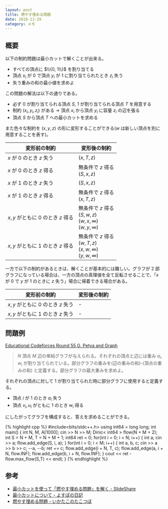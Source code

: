 ```yaml
---
layout: post
title: 燃やす埋める問題
date: 2018-11-29
category: メモ
---
```


## 概要

以下の制約問題は最小カットで解くことが出来る。

* すべての頂点に $\\{0, 1\\}$ を割り当てる
* 頂点 $x_i$ が $0$ で頂点 $y_i$ が $1$ に割り当てられたとき $z_i$ 失う
* 失う重みの和の最小値を求めよ

この問題の解法は以下の通りである。

* 必ず $0$ が割り当てられる頂点 $S$, $1$ が割り当てられる頂点 $T$ を用意する
* 制約 $(x_i, y_i, z_i)$ がある → 頂点 $x_i$ から頂点 $y_i$ に容量 $z_i$ の辺を張る
* 頂点 $S$ から頂点 $T$ への最小カットを求める

また色々な制約を $(x, y, z)$ の形に変形することができる($w$ は新しい頂点を別に用意することを表す)。

| 変形前の制約 |  変形後の制約 |
| ------------ |  -----------  |
| $x$ が $0$ のとき $z$ 失う          | $(x, T, z)$ |
| $x$ が $0$ のとき $z$ 得る          | 無条件で $z$ 得る <br> $(S, x, z)$ |
| $x$ が $1$ のとき $z$ 失う          | $(S, x, z)$ |
| $x$ が $1$ のとき $z$ 得る          | 無条件で $z$ 得る <br> $(x, T, z)$ |
| $x, y$ がともに $0$ のとき $z$ 得る | 無条件で $z$ 得る <br> $(S, w, z)$ <br> $(w, x, \infty)$ <br> $(w, y, \infty)$ |
| $x, y$ がともに $1$ のとき $z$ 得る | 無条件で $z$ 得る <br> $(w, T, z)$ <br> $(x, w, \infty)$ <br> $(y, w, \infty)$ |

一方で以下の制約があるときは、解くことが基本的には難しい。グラフが $2$ 部グラフになっている場合は、一方の頂点の真理値を全て反転させることで、「$x$ が $0$ で $y$ が $1$ のときに $z$ 失う」場合に帰着できる場合がある。

| 変形前の制約 |  変形後の制約 |
| ------------ |  -----------  |
| $x, y$ がともに $0$ のとき $z$ 失う | - |
| $x, y$ がともに $1$ のとき $z$ 失う | - |


## 問題例
[Educational Codeforces Round 55 G. Petya and Graph](https://codeforces.com/contest/1082/problem/G)

> $N$ 頂点 $M$ 辺の単純グラフが与えられる。それぞれの頂点と辺には重み $a_i, w_i$ が割り当てられている。部分グラフの重みを(辺の重みの和)-(頂点の重みの和) と定義する。部分グラフの最大重みを求めよ。

それぞれの頂点に対して $1$ が割り当てられた時に部分グラフに使用すると定義する。

* 頂点 $i$ が $1$ のとき $a_i$ 失う
* 頂点 $v_i, u_i$ がともに $1$ のとき $w_i$ 得る

にしたがってグラフを構成すると、答えを求めることができる。

{% highlight cpp %}
#include<bits/stdc++.h>
using int64 = long long;
int main() {
  int N, M, A[1000];
  cin >> N >> M;
  Dinic< int64 > flow(N + M + 2);
  int S = N + M, T = N + M + 1;
  int64 ret = 0;
  for(int i = 0; i < N; i++) {
    int a;
    cin >> a;
    flow.add_edge(S, i, a);
  }
  for(int i = 0; i < M; i++) {
    int a, b, c;
    cin >> a >> b >> c;
    --a, --b;
    ret += c;
    flow.add_edge(i + N, T, c);
    flow.add_edge(a, i + N, flow.INF);
    flow.add_edge(b, i + N, flow.INF);
  }
  cout << ret - flow.max_flow(S,T) << endl;
}
{% endhighlight %}

## 参考
* [最小カットを使って「燃やす埋める問題」を解く - SlideShare](https://www.slideshare.net/shindannin/project-selection-problem)
* [最小カットについて - よすぽの日記](http://yosupo.hatenablog.com/entry/2015/03/31/134336)
* [燃やす埋める問題 - いかたこのたこつぼ](https://ikatakos.com/pot/programming_algorithm/graph_theory/maximum_flow/burn_bury_problem)

